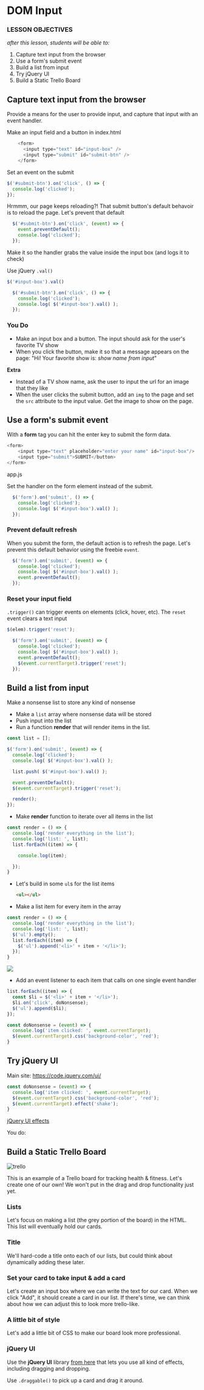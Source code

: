 # DOM Input

### LESSON OBJECTIVES
_after this lesson, students will be able to:_

1. Capture text input from the browser
1. Use a form's submit event
1. Build a list from input
1. Try jQuery UI
1. Build a Static Trello Board

## Capture text input from the browser

Provide a means for the user to provide input, and capture that input with an event handler.

Make an input field and a button in index.html

```javascript
    <form>
      <input type="text" id="input-box" />
      <input type="submit" id="submit-btn" />
    </form>
```

Set an event on the submit

```javascript
$('#submit-btn').on('click', () => {
  console.log('clicked');
});
```


Hrmmm, our page keeps reloading?! That submit button's default behavoir is to reload the page. Let's prevent that default

```javascript
  $('#submit-btn').on('click', (event) => {
    event.preventDefault();
    console.log('clicked');
  });
```

Make it so the handler grabs the value inside the input box (and logs it to check)

Use jQuery `.val()`

```javascript
$('#input-box').val()
```

```javascript
  $('#submit-btn').on('click', () => {
    console.log('clicked');  
    console.log( $('#input-box').val() );
  });
```

### You Do

* Make an input box and a button. The input should ask for the user's favorite TV show
* When you click the button, make it so that a message appears on the page: "Hi! Your favorite show is: _show name from input_"

**Extra**

* Instead of a TV show name, ask the user to input the url for an image that they like
* When the user clicks the submit button, add an `img` to the page and set the `src` attribute to the input value. Get the image to show on the page.

## Use a form's submit event

With a **form** tag you can hit the enter key to submit the form data.

```javascript
<form>
    <input type="text" placeholder="enter your name" id="input-box"/>
    <input type="submit">SUBMIT</button>
</form>
```

app.js

Set the handler on the form element instead of the submit.

```javascript
  $('form').on('submit', () => {
    console.log('clicked');  
    console.log( $('#input-box').val() );
  });
```

### Prevent default refresh

When you submit the form, the default action is to refresh the page. Let's prevent this default behavior using the freebie `event`.

```javascript
  $('form').on('submit', (event) => {
    console.log('clicked');  
    console.log( $('#input-box').val() );
    event.preventDefault();
  });
```

### Reset your input field

`.trigger()` can trigger events on elements (click, hover, etc).  The `reset` event clears a text input

```javascript
$(elem).trigger('reset');
```

```javascript
  $('form').on('submit', (event) => {
    console.log('clicked');  
    console.log( $('#input-box').val() );
    event.preventDefault();
    $(event.currentTarget).trigger('reset');
  });
```

## Build a list from input

Make a nonsense list to store any kind of nonsense

* Make a `list` array where nonsense data will be stored
* Push input into the list
* Run a function **render** that will render items in the list.

```javascript
const list = [];

$('form').on('submit', (event) => {
  console.log('clicked');  
  console.log( $('#input-box').val() );

  list.push( $('#input-box').val() );

  event.preventDefault();
  $(event.currentTarget).trigger('reset');

  render();
});
```

* Make **render** function to iterate over all items in the list

```javascript
const render = () => {
  console.log('render everything in the list');
  console.log('list: ', list);
  list.forEach((item) => {

    console.log(item);

  });
}
```

* Let's build in some `ul`s for the list items

  ```html
  <ul></ul>
  ```

* Make a list item for every item in the array

```javascript
const render = () => {
  console.log('render everything in the list');
  console.log('list: ', list);
  $('ul').empty();
  list.forEach((item) => {    
    $('ul').append('<li>' + item + '</li>');
  });
}
```

![](https://i.imgur.com/vjQ2Bu9.png)

* Add an event listener to each item that calls on one single event handler

```javascript
list.forEach((item) => {    
  const $li = $('<li>' + item + '</li>');
  $li.on('click', doNonsense);
  $('ul').append($li);      
});
```

```javascript
const doNonsense = (event) => {
  console.log('item clicked: ', event.currentTarget);
  $(event.currentTarget).css('background-color', 'red');
}
```

## Try jQuery UI

Main site: https://code.jquery.com/ui/

```javascript
const doNonsense = (event) => {
  console.log('item clicked: ', event.currentTarget);
  $(event.currentTarget).css('background-color', 'red');
  $(event.currentTarget).effect('shake');
}
```

[jQuery UI effects](http://api.jqueryui.com/1.10/category/effects/)

You do:

## Build a Static Trello Board

![trello](https://i.imgur.com/iNhPGLY.png)

This is an example of a Trello board for tracking health & fitness. Let's create one of our own! We won't put in the drag and drop functionality just yet.

### Lists

Let's focus on making a list (the grey portion of the board) in the HTML. This list will eventually hold our cards.

### Title

We'll hard-code a title onto each of our lists, but could think about dynamically adding these later.

### Set your card to take input & add a card

Let's create an input box where we can write the text for our card. When we click "Add", it should create a card in our list. If there's time, we can think about how we can adjust this to look more trello-like.

### A little bit of style

Let's add a little bit of CSS to make our board look more professional.

### jQuery UI

Use the **jQuery UI** library [from here](https://code.jquery.com/ui/) that lets you use all kind of effects, including dragging and dropping.

Use `.draggable()` to pick up a card and drag it around.
